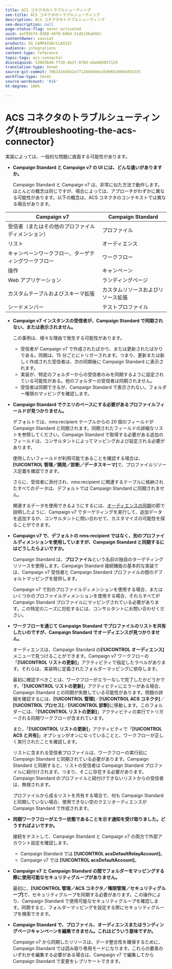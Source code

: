 ```yaml
---
title: ACS コネクタのトラブルシューティング
seo-title: ACS コネクタのトラブルシューティング
description: ACS コネクタのトラブルシューティング
seo-description: null
page-status-flag: never-activated
uuid: aef85b74-0388-44f8-b864-21db136a692c
contentOwner: sauviat
products: SG_CAMPAIGN/CLASSIC
audience: integrations
content-type: reference
topic-tags: acs-connector
discoiquuid: 538d3b48-ff39-463f-878d-ebe085057129
translation-type: tm+mt
source-git-commit: 70b143445b2e77128b9404e35d96b39694d55335
workflow-type: tm+mt
source-wordcount: '816'
ht-degree: 100%

---
```



# ACS コネクタのトラブルシューティング{#troubleshooting-the-acs-connector}

実装によっては、一般的な問題に直面する可能性があります。

* **Campaign Standard と Campaign v7 の UI には、どんな違いがありますか。**

   Campaign Standard と Campaign v7 は、非常に似た方法で動作します。ほとんどの概念は同じですが、場合によっては、アプローチがわずかに異なる可能性があります。以下の概念は、ACS コネクタのコンテキストでは異なる場合があります。

<table> 
 <thead> 
  <tr> 
   <th> Campaign v7<br /> </th> 
   <th> Campaign Standard<br /> </th> 
  </tr> 
 </thead> 
 <tbody> 
  <tr> 
   <td> 受信者（またはその他のプロファイルディメンション）<br /> </td> 
   <td> プロファイル<br /> </td> 
  </tr> 
  <tr> 
   <td> リスト<br /> </td> 
   <td> オーディエンス<br /> </td> 
  </tr> 
  <tr> 
   <td> キャンペーンワークフロー、ターゲティングワークフロー<br /> </td> 
   <td> ワークフロー<br /> </td> 
  </tr> 
  <tr> 
   <td> 操作<br /> </td> 
   <td> キャンペーン<br /> </td> 
  </tr> 
  <tr> 
   <td> Web アプリケーション<br /> </td> 
   <td> ランディングページ<br /> </td> 
  </tr> 
  <tr> 
   <td> カスタムテーブルおよびスキーマ拡張<br /> </td> 
   <td> カスタムリソースおよびリソース拡張<br /> </td> 
  </tr> 
  <tr> 
   <td> シードメンバー<br /> </td> 
   <td> テストプロファイル<br /> </td> 
  </tr> 
 </tbody> 
</table>

* **Campaign v7 インスタンスの受信者が、Campaign Standard で同期されない、または表示されません。**

   この事例は、様々な理由で発生する可能性があります。

   * 受信者が Campaign v7 で作成されたばかり、または更新されたばかりである。同期は、15 分ごとにトリガーされます。つまり、更新または新しく作成された受信者は、次の同期後に Campaign Standard に表示されます。
   * 実装が、特定のフォルダーからの受信者のみを同期するように設定されている可能性がある。他のフォルダーの受信者は同期されません。
   * 受信者は同期できるが、Campaign Standard で表示されない。フォルダー権限のマッピングを確認します。

* **Campaign Standard でクエリのベースにする必要があるプロファイルフィールドが見つかりません。**

   デフォルトでは、nms:recipient テーブルからの 20 個のフィールドが Campaign Standard と同期されます。同期されたフィールドの詳細なリストを参照してください。Campaign Standard で取得する必要がある追加のフィールドは、コンサルタントによってマッピングおよび設定される必要があります。

   使用したいフィールドが利用可能であることを確認する場合は、**[!UICONTROL 管理／開発／診断／データスキーマ]**&#x200B;で、プロファイルリソース定義を確認できます。

   さらに、受信者に添付され、nms:recipient に関連するテーブルに格納されたすべてのデータは、デフォルトでは Campaign Standard に同期されません。

   関連するデータを使用できるようにするには、[オーディエンスの同期](../../integrations/using/synchronizing-audiences.md)の節で説明したように、Campaign v7 でターゲティングを実行して、追加データを追加するか、コンサルタントに問い合わせて、カスタマイズの可能性を探ることができます。

* **Campaign v7 で、デフォルトの nms:recipient ではなく、別のプロファイルディメンションを使用していますが、Campaign Standard と同期するにはどうしたらよいですか。**

   Campaign Standard は、**プロファイル**&#x200B;という名前の独自のターゲティングリソースを使用します。Campaign Standard 接続機能の基本的な実装では、Campaign v7 受信者と Campaign Standard プロファイルの間のデフォルトマッピングを提供します。

   Campaign v7 で別のプロファイルディメンションを使用する場合、またはいくつかのプロファイルディメンションを使用する場合、それらすべてが Campaign Standard プロファイルにマッピングされている必要があります。この特定のニーズに対処するには、コンサルタントにお問い合わせください。

* **ワークフローを通じて Campaign Standard でプロファイルのリストを共有したいのですが、Campaign Standard でオーディエンスが見つかりません。**

   オーディエンスは、Campaign Standard の&#x200B;**[!UICONTROL オーディエンス]**&#x200B;メニューで見つけることができます。Campaign v7 ワークフローの「**[!UICONTROL リストの更新]**」アクティビティで指定したラベルがあります。それらは、実装時に定義されたフォルダーマッピングに依存します。

   最初に確認すべきことは、ワークフローがエラーなしで完了したかどうかです。「**[!UICONTROL リストの更新]**」アクティビティにエラーがある場合、Campaign Standard との同期が失敗している可能性があります。問題の詳細を確認するには、**[!UICONTROL 管理]**／**[!UICONTROL ACS コネクタ]**／**[!UICONTROL プロセス]**／**[!UICONTROL 診断]**&#x200B;に移動します。このフォルダーには、「**[!UICONTROL リストの更新]**」アクティビティの実行でトリガーされる同期ワークフローが含まれています。

   また、「**[!UICONTROL リストの更新]**」アクティビティで「**[!UICONTROL ACS と共有]**」オプションがオンになっていることと、ワークフローが正しく実行されたことを確認します。

   リストに含まれる受信者プロファイルは、ワークフローの実行前に Campaign Standard と同期されている必要があります。Campaign Standard と同期すると、リストの受信者は Campaign Standard プロファイルに紐付けされます。つまり、そこに存在する必要があります。Campaign Standard のプロファイルと紐付けできないリストからの受信者は、無視されます。

   プロファイルから成るリストを共有する場合で、何も Campaign Standard と同期していない場合、使用できない空のクエリオーディエンスが Campaign Standard で作成されます。

* **同期ワークフローがエラー状態であることを示す通知を受け取りました。どうすればよいですか。**

   接続をテストして、Campaign Standard と Campaign v7 の両方で外部アカウント設定を確認します。

   * Campaign Standard では **[!UICONTROL acsDefaultRelayAccount]**。
   * Campaign v7 では **[!UICONTROL acsDefaultAccount]**。

* **Campaign v7 と Campaign Standard の間でフォルダーをマッピングする際に使用可能なセキュリティグループがありません。**

   最初に、**[!UICONTROL 管理／ACS コネクタ／権限管理／セキュリティグループ]**&#x200B;で、セキュリティグループを同期する必要があります。この操作により、Campaign Standard で使用可能なセキュリティグループを確認します。同期すると、フォルダーマッピングを設定する際にセキュリティグループを検索できます。

* **Campaign Standard で、プロファイル、オーディエンスまたはランディングページキャンペーンを編集できません。これはどういう意味ですか。**

   Campaign v7 から同期したリソースは、データ整合性を確保するために、Campaign Standard では読み取り専用モードになります。これらの要素のいずれかを編集する必要がある場合は、Campaign v7 で編集してから Campaign Standard で変更をレプリケートできます。

